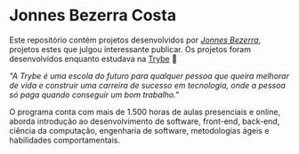 # Jonnes Bezerra Costa

Este repositório contém projetos desenvolvidos por _[Jonnes Bezerra](https://www.linkedin.com/in/jonnesbezerra/)_, projetos estes que julgou interessante publicar. Os projetos foram desenvolvidos enquanto estudava na [Trybe](https://www.betrybe.com/) 🚀

_"A Trybe é uma escola do futuro para qualquer pessoa que queira melhorar de vida e construir uma carreira de sucesso em tecnologia, onde a pessoa só paga quando conseguir um bom trabalho."_

O programa conta com mais de 1.500 horas de aulas presenciais e online, aborda introdução ao desenvolvimento de software, front-end, back-end, ciência da computação, engenharia de software, metodologias ágeis e habilidades comportamentais.
